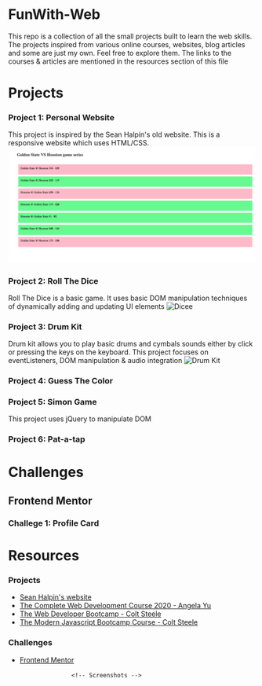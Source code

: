 # FunWith-Web
This repo is a collection of all the small projects built to learn the web skills. The projects inspired from various online courses, websites, blog articles and some are just my own. Feel free to explore them. The links to the courses & articles are mentioned in the resources section of this file

# Projects

### Project 1: Personal Website
This project is inspired by the Sean Halpin's old website. This is a responsive website which uses HTML/CSS.
![Porfolio site][Site]

### Project 2: Roll The Dice
Roll The Dice is a basic game. It uses basic DOM manipulation techniques of dynamically adding and updating UI elements
![Dicee][Die]

### Project 3: Drum Kit
Drum kit allows you to play basic drums and cymbals sounds either by click or pressing the keys on the keyboard. This project focuses on eventListeners, DOM manipulation & audio integration
![Drum Kit][Drums]

### Project 4: Guess The Color

### Project 5: Simon Game
This project uses jQuery to manipulate DOM 

### Project 6: Pat-a-tap

# Challenges

## Frontend Mentor

### Challege 1: Profile Card

# Resources

### Projects
* [Sean Halpin's website](https://www.seanhalpin.design)
* [The Complete Web Development Course 2020 - Angela Yu](https://www.appbrewery.co/p/the-complete-web-development-course)
* [The Web Developer Bootcamp - Colt Steele](https://www.udemy.com/course/the-web-developer-bootcamp/)
* [The Modern Javascript Bootcamp Course - Colt Steele](https://www.udemy.com/course/javascript-beginners-complete-tutorial/)

### Challenges
* [Frontend Mentor](https://www.frontendmentor.io)

<!-- links -->

                      <!-- Screenshots -->
<!-- Projects -->
[Site]: https://github.com/AbhijitSarode/FunWith-Web/blob/main/Screenshots/Screenshot%202020-12-27%20at%208.54.06%20AM.png
[Die]: https://github.com/
[Drums]: https://github.com/

<!-- Challenges -->
